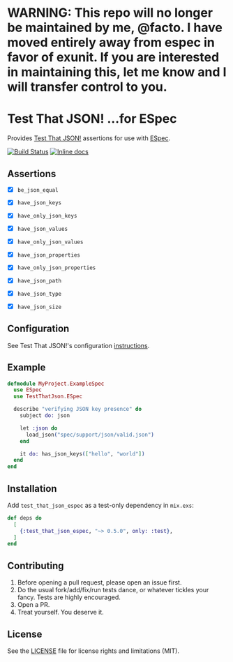# WARNING: This repo will no longer be maintained by me, @facto. I have moved entirely away from espec in favor of exunit. If you are interested in maintaining this, let me know and I will transfer control to you.


# Test That JSON! ...for ESpec

Provides [Test That JSON!](https://github.com/facto/test_that_json) assertions for use with [ESpec](https://github.com/antonmi/espec).

[![Build Status](https://travis-ci.org/facto/test_that_json_espec.svg?branch=master)](https://travis-ci.org/facto/test_that_json_espec)
[![Inline docs](http://inch-ci.org/github/facto/test_that_json_espec.svg)](http://inch-ci.org/github/facto/test_that_json_espec)


## Assertions

- [x] `be_json_equal`
- [x] `have_json_keys`
- [x] `have_only_json_keys`
- [x] `have_json_values`
- [x] `have_only_json_values`
- [x] `have_json_properties`
- [x] `have_only_json_properties`
- [x] `have_json_path`
- [x] `have_json_type`
- [x] `have_json_size`


## Configuration

See Test That JSON!'s configuration [instructions](https://github.com/facto/test_that_json#configuration).


## Example


```elixir
defmodule MyProject.ExampleSpec
  use ESpec
  use TestThatJson.ESpec

  describe "verifying JSON key presence" do
    subject do: json

    let :json do
      load_json("spec/support/json/valid.json")
    end

    it do: has_json_keys(["hello", "world"])
  end
end
```


## Installation

Add `test_that_json_espec` as a test-only dependency in `mix.exs`:

```elixir
def deps do
  [
    {:test_that_json_espec, "~> 0.5.0", only: :test},
  ]
end
```


## Contributing

1. Before opening a pull request, please open an issue first.
2. Do the usual fork/add/fix/run tests dance, or whatever tickles your fancy. Tests are highly encouraged.
3. Open a PR.
4. Treat yourself. You deserve it.


## License

See the [LICENSE](LICENSE.md) file for license rights and limitations (MIT).
